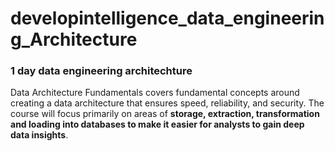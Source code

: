 # developintelligence_data_engineering_Architecture
### 1 day data engineering architechture

Data Architecture Fundamentals covers fundamental concepts around creating a data architecture that ensures speed, reliability, and security. The course will focus primarily on areas of **storage, extraction, transformation and loading into databases to make it easier for analysts to gain deep data insights**.
